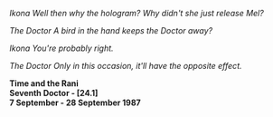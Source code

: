 _Ikona_ _Well then why the hologram? Why didn't she just release Mel?_

_The Doctor_ _A bird in the hand keeps the Doctor away?_

_Ikona_ _You're probably right._

_The Doctor_ _Only in this occasion, it'll have the opposite effect._

**Time and the Rani  
Seventh Doctor - [24.1]  
7 September - 28 September 1987**